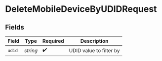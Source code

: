 # DeleteMobileDeviceByUDIDRequest


## Fields

| Field                   | Type                    | Required                | Description             |
| ----------------------- | ----------------------- | ----------------------- | ----------------------- |
| `udid`                  | *string*                | :heavy_check_mark:      | UDID value to filter by |